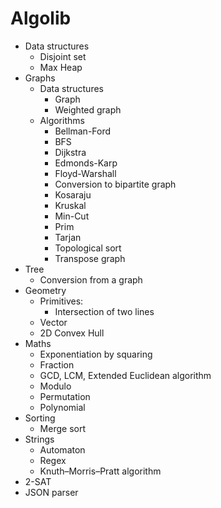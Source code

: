 # Algolib

- Data structures
    - Disjoint set
    - Max Heap
- Graphs
    - Data structures
        - Graph
        - Weighted graph
    - Algorithms
        - Bellman-Ford
        - BFS
        - Dijkstra
        - Edmonds-Karp
        - Floyd-Warshall
        - Conversion to bipartite graph
        - Kosaraju
        - Kruskal
        - Min-Cut
        - Prim
        - Tarjan
        - Topological sort
        - Transpose graph
- Tree
    - Conversion from a graph
- Geometry
    - Primitives:
        - Intersection of two lines
    - Vector
    - 2D Convex Hull
- Maths
    - Exponentiation by squaring
    - Fraction
    - GCD, LCM, Extended Euclidean algorithm
    - Modulo
    - Permutation
    - Polynomial
- Sorting
    - Merge sort
- Strings
    - Automaton
    - Regex
    - Knuth–Morris–Pratt algorithm
- 2-SAT
- JSON parser
